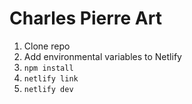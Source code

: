 # Charles Pierre Art

1. Clone repo
2. Add environmental variables to Netlify
3. `npm install`
4. `netlify link`
5. `netlify dev`